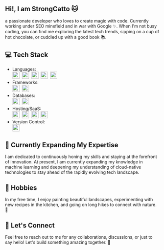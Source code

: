 
## Hi!, I am StrongCatto 🐱

a passionate developer who loves to create magic with code. Currently working under SEO minefield and in war with Google ✨. When I'm not busy coding, you can find me exploring the latest tech trends, sipping on a cup of hot chocolate, or cuddled up with a good book 📚.

## 💻 Tech Stack
- Languages:
  <br>
<img height=23 src="https://img.shields.io/badge/javascript-%23323330.svg?style=for-the-badge&logo=javascript&style=flat&logoColor=%23F7DF1E">&nbsp;&nbsp;<img height=23 src="https://img.shields.io/badge/typescript-%23007ACC.svg?style=for-the-badge&logo=typescript&style=flat&logoColor=white">&nbsp;&nbsp;<img height=23 src="https://img.shields.io/badge/python-3670A0?style=for-the-badge&logo=python&style=flat&logoColor=ffdd54">&nbsp;&nbsp;<img height=23 src="https://img.shields.io/badge/css3-%231572B6.svg?style=for-the-badge&logo=css3&style=flat&logoColor=white">&nbsp;&nbsp;<img height=23 src="https://img.shields.io/badge/html5-%23E34F26.svg?style=for-the-badge&logo=html5&style=flat&logoColor=white">
- Frameworks:
  <br>
<img height=23 src="https://img.shields.io/badge/node.js-6DA55F?style=for-the-badge&logo=node.js&style=flat&logoColor=white">&nbsp;&nbsp;<img height=23 src="https://img.shields.io/badge/express.js-%23404d59.svg?style=for-the-badge&logo=express&style=flat&logoColor=%2361DAFB">
- Databases:
  <br>
<img height=23 src="https://img.shields.io/badge/MongoDB-%234ea94b.svg?style=for-the-badge&logo=mongodb&style=flat&logoColor=white">&nbsp;&nbsp;<img height=23 src="https://img.shields.io/badge/postgres-%23316192.svg?style=for-the-badge&logo=postgresql&style=flat&logoColor=white">
- Hosting/SaaS:
  <br>
<img height=23 src="https://img.shields.io/badge/AWS-%23FF9900.svg?style=for-the-badge&logo=amazon-aws&logoColor=white">&nbsp;&nbsp;<img height=23 src="https://img.shields.io/badge/GoogleCloud-%234285F4.svg?style=for-the-badge&logo=google-cloud&logoColor=white"></code>&nbsp;&nbsp;<img height=23 src="https://img.shields.io/badge/DigitalOcean-%230167ff.svg?style=for-the-badge&logo=digitalOcean&logoColor=white">&nbsp;&nbsp;<img height=23 src="https://img.shields.io/badge/heroku-%23430098.svg?style=for-the-badge&logo=heroku&logoColor=white">
- Version Control:
  <br><img height=23 src="https://img.shields.io/badge/git-%23F05033.svg?style=for-the-badge&logo=git&style=flat&logoColor=white">


## 🌱 Currently Expanding My Expertise
I am dedicated to continuously honing my skills and staying at the forefront of innovation. At present, I am currently expanding my knowledge in machine learning and deepening my understanding of cloud-native technologies to stay ahead of the rapidly evolving tech landscape.

## 🎨 Hobbies
In my free time, I enjoy painting beautiful landscapes, experimenting with new recipes in the kitchen, and going on long hikes to connect with nature. 🎨

## 💌 Let's Connect
Feel free to reach out to me for any collaborations, discussions, or just to say hello! Let's build something amazing together. 🚀


